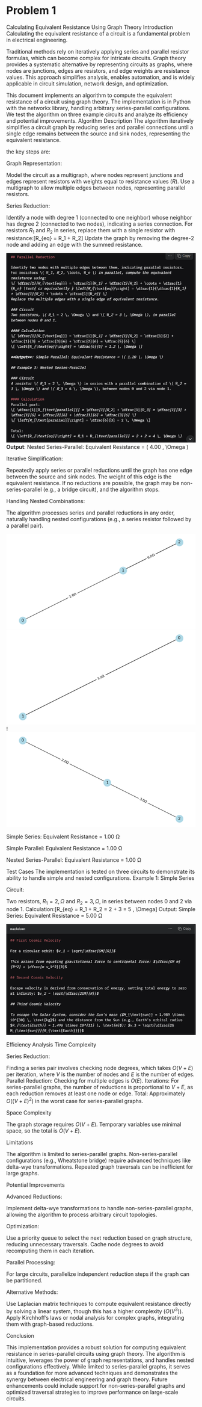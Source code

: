 # Problem 1

Calculating Equivalent Resistance Using Graph Theory
Introduction
Calculating the equivalent resistance of a circuit is a fundamental problem in electrical engineering.

 Traditional methods rely on iteratively applying series and parallel resistor formulas, which can become complex for intricate circuits. Graph theory provides a systematic alternative by representing circuits as graphs, where nodes are junctions, edges are resistors, and edge weights are resistance values. This approach simplifies analysis, enables automation, and is widely applicable in circuit simulation, network design, and optimization.

This document implements an algorithm to compute the equivalent resistance of a circuit using graph theory. The implementation is in Python with the networkx library, handling arbitrary series-parallel configurations. We test the algorithm on three example circuits and analyze its efficiency and potential improvements.
Algorithm Description
The algorithm iteratively simplifies a circuit graph by reducing series and parallel connections until a single edge remains between the source and sink nodes, representing the equivalent resistance. 

the key steps are:

Graph Representation:

Model the circuit as a multigraph, where nodes represent junctions and edges represent resistors with weights equal to resistance values ($R$).
Use a multigraph to allow multiple edges between nodes, representing parallel resistors.


Series Reduction:

Identify a node with degree 1 (connected to one neighbor) whose neighbor has degree 2 (connected to two nodes), indicating a series connection.
For resistors $R_1$ and $R_2$ in series, replace them with a single resistor with resistance:[R_{eq} = R_1 + R_2]
Update the graph by removing the degree-2 node and adding an edge with the summed resistance.

![alt text](image-4.png)
**Output**: Nested Series-Parallel: Equivalent Resistance = \( 4.00 \, \Omega \)

Iterative Simplification:

Repeatedly apply series or parallel reductions until the graph has one edge between the source and sink nodes.
The weight of this edge is the equivalent resistance.
If no reductions are possible, the graph may be non-series-parallel (e.g., a bridge circuit), and the algorithm stops.


Handling Nested Combinations:

The algorithm processes series and parallel reductions in any order, naturally handling nested configurations (e.g., a series resistor followed by a parallel pair).

![alt text](image.png)
![alt text](image-1.png)
!![alt text](image-3.png) 

Simple Series: Equivalent Resistance = 1.00 Ω

Simple Parallel: Equivalent Resistance = 1.00 Ω

Nested Series-Parallel: Equivalent Resistance = 1.00 Ω


Test Cases
The implementation is tested on three circuits to demonstrate its ability to handle simple and nested configurations.
Example 1: Simple Series

Circuit: 

Two resistors, $R_1 = 2 , \Omega$ and $R_2 = 3 , \Omega$, in series between nodes 0 and 2 via node 1.
Calculation:[R_{eq} = R_1 + R_2 = 2 + 3 = 5 , \Omega]
Output: Simple Series: Equivalent Resistance = 5.00 Ω

![alt text](<Screenshot 2025-05-28 162444.png>)

Efficiency Analysis
Time Complexity

Series Reduction:

 Finding a series pair involves checking node degrees, which takes $O(V + E)$ per iteration, where $V$ is the number of nodes and $E$ is the number of edges.
Parallel Reduction: Checking for multiple edges is $O(E)$.
Iterations: For series-parallel graphs, the number of reductions is proportional to $V + E$, as each reduction removes at least one node or edge.
Total: Approximately $O((V + E)^2)$ in the worst case for series-parallel graphs.

Space Complexity

The graph storage requires $O(V + E)$.
Temporary variables use minimal space, so the total is $O(V + E)$.

Limitations

The algorithm is limited to series-parallel graphs. Non-series-parallel configurations (e.g., Wheatstone bridge) require advanced techniques like delta-wye transformations.
Repeated graph traversals can be inefficient for large graphs.

Potential Improvements


Advanced Reductions:

Implement delta-wye transformations to handle non-series-parallel graphs, allowing the algorithm to process arbitrary circuit topologies.


Optimization:

Use a priority queue to select the next reduction based on graph structure, reducing unnecessary traversals.
Cache node degrees to avoid recomputing them in each iteration.


Parallel Processing:

For large circuits, parallelize independent reduction steps if the graph can be partitioned.


Alternative Methods:

Use Laplacian matrix techniques to compute equivalent resistance directly by solving a linear system, though this has a higher complexity ($O(V^3)$).
Apply Kirchhoff’s laws or nodal analysis for complex graphs, integrating them with graph-based reductions.



Conclusion

This implementation provides a robust solution for computing equivalent resistance in series-parallel circuits using graph theory. The algorithm is intuitive, leverages the power of graph representations, and handles nested configurations effectively. While limited to series-parallel graphs, it serves as a foundation for more advanced techniques and demonstrates the synergy between electrical engineering and graph theory. Future enhancements could include support for non-series-parallel graphs and optimized traversal strategies to improve performance on large-scale circuits.
